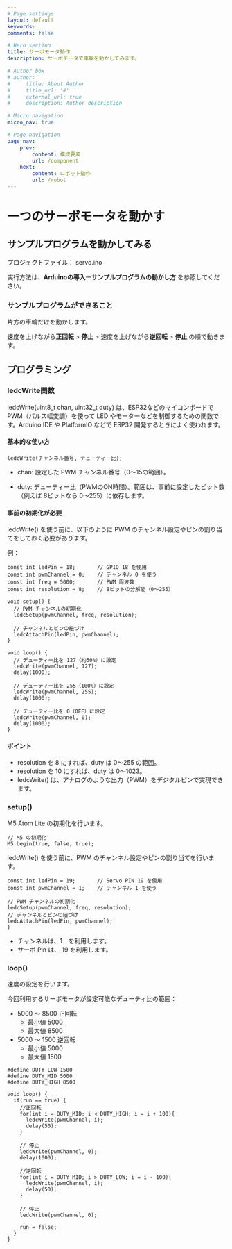 ```yaml
---
# Page settings
layout: default
keywords:
comments: false

# Hero section
title: サーボモータ動作
description: サーボモータで車輪を動かしてみます。

# Author box
# author:
#     title: About Author
#     title_url: '#'
#     external_url: true
#     description: Author description

# Micro navigation
micro_nav: true

# Page navigation
page_nav:
    prev:
        content: 構成要素
        url: /component
    next:
        content: ロボット動作
        url: /robot
---
```


# 一つのサーボモータを動かす

## サンプルプログラムを動かしてみる
プロジェクトファイル： servo.ino

実行方法は、**Arduinoの導入**ー**サンプルプログラムの動かし方** を参照してください。

### サンプルプログラムができること
片方の車輪だけを動かします。

速度を上げながら**正回転** > **停止** > 速度を上げながら**逆回転** > **停止** の順で動きます。

## プログラミング
### ledcWrite関数
ledcWrite(uint8_t chan, uint32_t duty) は、ESP32などのマイコンボードで PWM（パルス幅変調）を使って LED やモーターなどを制御するための関数です。Arduino IDE や PlatformIO などで ESP32 開発するときによく使われます。

#### 基本的な使い方
```
ledcWrite(チャンネル番号, デューティー比);
```
- chan: 設定した PWM チャンネル番号（0〜15の範囲）。

- duty: デューティー比（PWMのON時間）。範囲は、事前に設定したビット数（例えば 8ビットなら 0〜255）に依存します。

#### 事前の初期化が必要
ledcWrite() を使う前に、以下のように PWM のチャンネル設定やピンの割り当てをしておく必要があります。

例：
```
const int ledPin = 18;       // GPIO 18 を使用
const int pwmChannel = 0;    // チャンネル 0 を使う
const int freq = 5000;       // PWM 周波数
const int resolution = 8;    // 8ビットの分解能（0～255）

void setup() {
  // PWM チャンネルの初期化
  ledcSetup(pwmChannel, freq, resolution);

  // チャンネルとピンの紐づけ
  ledcAttachPin(ledPin, pwmChannel);
}

void loop() {
  // デューティー比を 127（約50%）に設定
  ledcWrite(pwmChannel, 127);
  delay(1000);

  // デューティー比を 255（100%）に設定
  ledcWrite(pwmChannel, 255);
  delay(1000);

  // デューティー比を 0（OFF）に設定
  ledcWrite(pwmChannel, 0);
  delay(1000);
}
```
####  ポイント
- resolution を 8 にすれば、duty は 0〜255 の範囲。
- resolution を 10 にすれば、duty は 0〜1023。
- ledcWrite() は、アナログのような出力（PWM）をデジタルピンで実現できます。

### setup()
M5 Atom Lite の初期化を行います。
```
// M5 の初期化
M5.begin(true, false, true);
```
ledcWrite() を使う前に、PWM のチャンネル設定やピンの割り当てを行います。
```
const int ledPin = 19;       // Servo PIN 19 を使用
const int pwmChannel = 1;    // チャンネル 1 を使う

// PWM チャンネルの初期化
ledcSetup(pwmChannel, freq, resolution);
// チャンネルとピンの紐づけ
ledcAttachPin(ledPin, pwmChannel);
}
```
- チャンネルは、1　を利用します。
- サーボ Pin は、 19 を利用します。

### loop()
速度の設定を行います。

今回利用するサーボモータが設定可能なデューティ比の範囲：
- 5000 〜 8500 正回転
    - 最小値 5000
    - 最大値 8500
- 5000 〜 1500 逆回転
    - 最小値 5000
    - 最大値 1500

```
#define DUTY_LOW 1500
#define DUTY_MID 5000
#define DUTY_HIGH 8500

void loop() {
  if(run == true) {
    //正回転
    for(int i = DUTY_MID; i < DUTY_HIGH; i = i + 100){  
      ledcWrite(pwmChannel, i);
      delay(50);
    }

    // 停止
    ledcWrite(pwmChannel, 0);
    delay(1000);
    
    //逆回転
    for(int i = DUTY_MID; i > DUTY_LOW; i = i - 100){  
      ledcWrite(pwmChannel, i);
      delay(50);
    }
    
    // 停止
    ledcWrite(pwmChannel, 0);

    run = false;
  }
}
```
